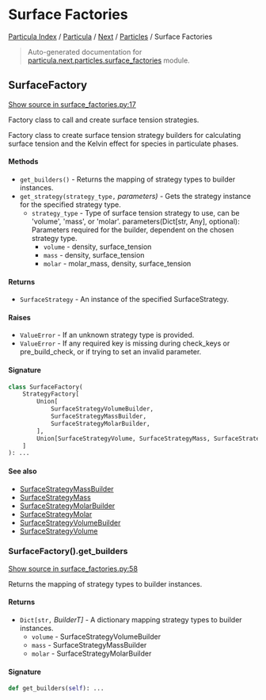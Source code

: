 # Surface Factories

[Particula Index](../../../README.md#particula-index) / [Particula](../../index.md#particula) / [Next](../index.md#next) / [Particles](./index.md#particles) / Surface Factories

> Auto-generated documentation for [particula.next.particles.surface_factories](https://github.com/uncscode/particula/blob/main/particula/next/particles/surface_factories.py) module.

## SurfaceFactory

[Show source in surface_factories.py:17](https://github.com/uncscode/particula/blob/main/particula/next/particles/surface_factories.py#L17)

Factory class to call and create surface tension strategies.

Factory class to create surface tension strategy builders for
calculating surface tension and the Kelvin effect for species in
particulate phases.

#### Methods

- `get_builders()` - Returns the mapping of strategy types to builder
instances.
- `get_strategy(strategy_type,` *parameters)* - Gets the strategy instance
for the specified strategy type.
    - `strategy_type` - Type of surface tension strategy to use, can be
    'volume', 'mass', or 'molar'.
    parameters(Dict[str, Any], optional): Parameters required for the
    builder, dependent on the chosen strategy type.
        - `volume` - density, surface_tension
        - `mass` - density, surface_tension
        - `molar` - molar_mass, density, surface_tension

#### Returns

- `SurfaceStrategy` - An instance of the specified SurfaceStrategy.

#### Raises

- `ValueError` - If an unknown strategy type is provided.
- `ValueError` - If any required key is missing during check_keys or
    pre_build_check, or if trying to set an invalid parameter.

#### Signature

```python
class SurfaceFactory(
    StrategyFactory[
        Union[
            SurfaceStrategyVolumeBuilder,
            SurfaceStrategyMassBuilder,
            SurfaceStrategyMolarBuilder,
        ],
        Union[SurfaceStrategyVolume, SurfaceStrategyMass, SurfaceStrategyMolar],
    ]
): ...
```

#### See also

- [SurfaceStrategyMassBuilder](./surface_builders.md#surfacestrategymassbuilder)
- [SurfaceStrategyMass](./surface_strategies.md#surfacestrategymass)
- [SurfaceStrategyMolarBuilder](./surface_builders.md#surfacestrategymolarbuilder)
- [SurfaceStrategyMolar](./surface_strategies.md#surfacestrategymolar)
- [SurfaceStrategyVolumeBuilder](./surface_builders.md#surfacestrategyvolumebuilder)
- [SurfaceStrategyVolume](./surface_strategies.md#surfacestrategyvolume)

### SurfaceFactory().get_builders

[Show source in surface_factories.py:58](https://github.com/uncscode/particula/blob/main/particula/next/particles/surface_factories.py#L58)

Returns the mapping of strategy types to builder instances.

#### Returns

- `Dict[str,` *BuilderT]* - A dictionary mapping strategy types to
builder instances.
    - `volume` - SurfaceStrategyVolumeBuilder
    - `mass` - SurfaceStrategyMassBuilder
    - `molar` - SurfaceStrategyMolarBuilder

#### Signature

```python
def get_builders(self): ...
```
